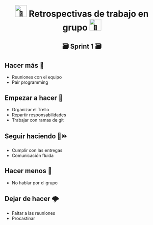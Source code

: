 <h1 align="center"><img src="https://github.com/Sleepy-gogo/SrtoGoge/assets/62667318/ee44b8b9-8d75-41e0-a788-07afe0fd76bd" width="38px" alt="🎉"> Retrospectivas de trabajo en grupo <img src="https://github.com/Sleepy-gogo/SrtoGoge/assets/62667318/ee44b8b9-8d75-41e0-a788-07afe0fd76bd" width="38px" alt="🎉"></h1>

<h2 align="center">🗃️ Sprint 1 🗃️</h2>

## Hacer más 🤙

- Reuniones con el equipo
- Pair programming

## Empezar a hacer 🦈

- Organizar el Trello
- Repartir responsabilidades
- Trabajar con ramas de git

## Seguir haciendo 🔨⏩

- Cumplir con las entregas
- Comunicación fluida

## Hacer menos 🥀

- No hablar por el grupo

## Dejar de hacer 🌩️

- Faltar a las reuniones
- Procastinar
